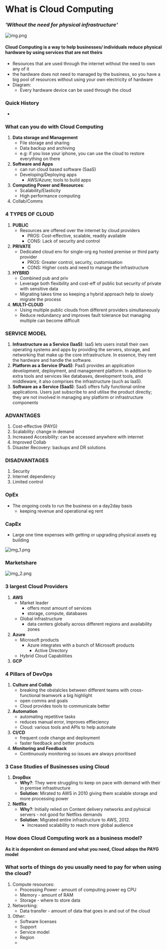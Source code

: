 # What is Cloud Computing
### *'Without the need for physical infrastructure'*
![img.png](img.png)

####   Cloud Computing is a way to help businesses/ individuals reduce physical hardware by using services that are not theirs
- Resources that are used through the internet without the need to own any of it
- the hardware does not need to managed by the business, so you have a big pool of resources without using your own electricity of hardware
- Diagram:
  - Every hardware device can be used through the cloud

### Quick History
- 

### What can you do with Cloud Computing
1. **Data storage and Management**
   - File storage and sharing
   - Data backup and archiving
   - e.g: if you lose your iphone, you can use the cloud to restore everything on there
2. **Software and Apps**
   - can run cloud based software (SaaS)
   - Developing/Deploying apps
     - AWS/Azure; tools to build apps
3. **Computing Power and Resources**:
   - Scalability/Elasticity
   - High performance computing
4. Collab/Comms


### 4 TYPES OF CLOUD
1. **PUBLIC**
   - Resources are offered over the internet by cloud providers
     - PROS: Cost-effective, scalable, readily available
     - CONS: Lack of security and control
2. **PRIVATE**
   - Dedicated cloud env for single-org eg hosted premise or third party provider
     - PROS: Greater control, security, customisation 
     - CONS: Higher costs and need to manage the infrastructure
3. **HYBRID**
   - Combined pub and priv
   - Leverage both flexibility and cost-eff of public but security of private with sensitive data
   - Migrating takes time so keeping a hybrid approach help to slowly migrate the process
4. **MULTI-CLOUD**
   - Using multiple public clouds from different providers simultaneously
   - Reduce redundancy and improves fault tolerance but managing multiple can become difficult

### SERVICE MODEL
1. **Infrastructure as a Service (IaaS)**: IaaS lets users install their own operating systems and apps by providing the servers, storage, and networking that make up the core infrastructure. In essence, they rent the hardware and handle the software.
2. **Platform as a Service (PaaS)**: PaaS provides an application development, deployment, and management platform. In addition to extra tools and services like databases, development tools, and middleware, it also comprises the infrastructure (such as IaaS).
3. **Software as a Service (SaaS)**: SaaS offers fully functional online applications. Users just subscribe to and utilise the product directly; they are not involved in managing any platform or infrastructure components

### ADVANTAGES
1. Cost-effective (PAYG)
2. Scalability: change in demand 
3. Increased Accesibility: can be accessed anywhere with internet
4. Improved Collab
5. Disaster Recovery: backups and DR solutions

### DISADVANTAGES
1. Security
2. Internet dependency 
3. Limited control

### OpEx
- The ongoing costs to run the business on a day2day basis
  - keeping revenue and operational eg rent

### CapEx
- Large one time expenses with getting or upgrading physical assets eg building

![img_1.png](img_1.png)

### Marketshare
![img_2.png](img_2.png)

### 3 largest Cloud Providers
1. **AWS**
   - Market leader
     - offers most amount of services
     - storage, compute, databases
   - Global infrastructure 
     - data centers globally across different regions and availability zones
2. **Azure**
   - Microsoft products
     - Azure integrates with a bunch of Microsoft products
       - Active Directory
   - Hybrid Cloud Capabilities
3. **GCP**

### 4 Pillars of DevOps
1. **Culture and Collab**
   - breaking the obstalcles between different teams with cross-functional teamwork a big highlight
   - open comms and goals
   - Cloud provides tools to communicate better
2. **Automation**
   - automating repetitive tasks
   - reduces manual error, improves effieciency
   - Cloud: various tools and APIs to help automate 
3. **CI/CD**
   - frequent code change and deployment
   - faster feedback and better products
4. **Monitoring and Feedback**
   - Continuously monitoring so issues are always prioritised

### 3 Case Studies of Businesses using Cloud
1. **DropBox**
   - **Why?**: They were struggling to keep on pace with demand with their in premise infrastructure
   - **Solution**: Mirated to AWS in 2010 giving them scalable storage and more processing power
2. **Netflix**
   - **Why?**: Initially relied on Content delivery networks and pyhsical servers - not good for Netflixs demands
   - **Solution**: Migrated entire infrastructure to AWS, 2012. 
     - Increased scalability to reach more global audience

### How does Cloud Computing work as a business model?
**As it is dependent on demand and what you need, Cloud adops the PAYG model**

### What sorts of things do you usually need to pay for when using the cloud?
1. Compute resources:
   - Processing Power - amount of computing power eg CPU
   - Memory - amount of RAM 
   - Storage - where to store data
2. Networking:
   - Data transfer - amount of data that goes in and out of the cloud
3. Other:
   - Software licenses 
   - Support
   - Service model
   - Region
   - 
